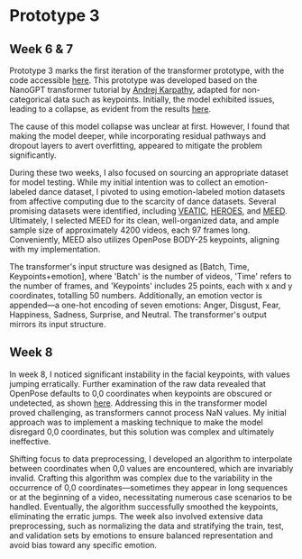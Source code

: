 # Prototype 3

## Week 6 & 7

Prototype 3 marks the first iteration of the transformer prototype, with the code accessible [here](notebooks/prototypes/inter-prototype-3.ipynb). This prototype was developed based on the NanoGPT transformer tutorial by [Andrej Karpathy](https://github.com/karpathy/minGPT), adapted for non-categorical data such as keypoints. Initially, the model exhibited issues, leading to a collapse, as evident from the results [here](https://drive.google.com/file/d/1Ka8TSQoIm8ml5755OfbYYREz0hgKP5ie/view?usp=drive_link).

The cause of this model collapse was unclear at first. However, I found that making the model deeper, while incorporating residual pathways and dropout layers to avert overfitting, appeared to mitigate the problem significantly.

During these two weeks, I also focused on sourcing an appropriate dataset for model testing. While my initial intention was to collect an emotion-labeled dance dataset, I pivoted to using emotion-labeled motion datasets from affective computing due to the scarcity of dance datasets. Several promising datasets were identified, including [VEATIC](http://arxiv.org/abs/2309.06745), [HEROES](https://www.google.com/url?sa=t&rct=j&q=&esrc=s&source=web&cd=&ved=2ahUKEwiKj8OUndOCAxX_VaQEHZhqBcwQFnoECBIQAQ&url=https%3A%2F%2Fieeexplore.ieee.org%2Fdocument%2F9922723&usg=AOvVaw33XuAW7Ku0XUE50_Qz6XPx&opi=89978449), and [MEED](https://www.nature.com/articles/s41597-023-02551-y). Ultimately, I selected MEED for its clean, well-organized data, and ample sample size of approximately 4200 videos, each 97 frames long. Conveniently, MEED also utilizes OpenPose BODY-25 keypoints, aligning with my implementation.

The transformer's input structure was designed as [Batch, Time, Keypoints+emotion], where 'Batch' is the number of videos, 'Time' refers to the number of frames, and 'Keypoints' includes 25 points, each with x and y coordinates, totalling 50 numbers. Additionally, an emotion vector is appended—a one-hot encoding of seven emotions: Anger, Disgust, Fear, Happiness, Sadness, Surprise, and Neutral. The transformer's output mirrors its input structure.

## Week 8

In week 8, I noticed significant instability in the facial keypoints, with values jumping erratically. Further examination of the raw data revealed that OpenPose defaults to 0,0 coordinates when keypoints are obscured or undetected, as shown [here](https://drive.google.com/file/d/1-FGQWCDSpwI2sYqSVO7cjgPPxFK3Mz8g/view?usp=drive_link). Addressing this in the transformer model proved challenging, as transformers cannot process NaN values. My initial approach was to implement a masking technique to make the model disregard 0,0 coordinates, but this solution was complex and ultimately ineffective.

Shifting focus to data preprocessing, I developed an algorithm to interpolate between coordinates when 0,0 values are encountered, which are invariably invalid. Crafting this algorithm was complex due to the variability in the occurrence of 0,0 coordinates—sometimes they appear in long sequences or at the beginning of a video, necessitating numerous case scenarios to be handled. Eventually, the algorithm successfully smoothed the keypoints, eliminating the erratic jumps. The week also involved extensive data preprocessing, such as normalizing the data and stratifying the train, test, and validation sets by emotions to ensure balanced representation and avoid bias toward any specific emotion.
